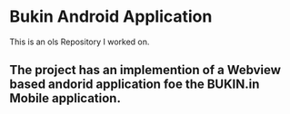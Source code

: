 # Bukin Android Application
This is an ols Repository I worked on.

## The project has an implemention of a Webview based andorid application foe the BUKIN.in Mobile application.



